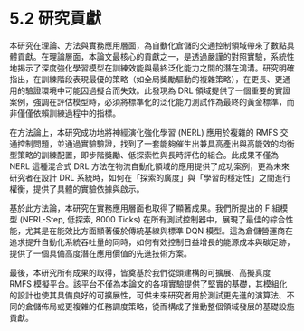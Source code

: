 # 5.2 研究貢獻

本研究在理論、方法與實務應用層面，為自動化倉儲的交通控制領域帶來了數點具體貢獻。在理論層面，本論文最核心的貢獻之一，是透過嚴謹的對照實驗，系統性地揭示了深度強化學習模型在訓練效能與最終泛化能力之間的潛在鴻溝。研究明確指出，在訓練階段表現最優的策略（如全局獎勵驅動的複雜策略），在更長、更通用的驗證環境中可能因過擬合而失效。此發現為 DRL 領域提供了一個重要的實證案例，強調在評估模型時，必須將標準化的泛化能力測試作為最終的黃金標準，而非僅僅依賴訓練過程中的指標。

在方法論上，本研究成功地將神經演化強化學習 (NERL) 應用於複雜的 RMFS 交通控制問題，並通過實驗驗證，找到了一套能夠催生出兼具高產出與高能效的均衡型策略的訓練配置，即步階獎勵、低探索性與長時評估的組合。此成果不僅為 NERL 這種混合式 DRL 方法在物流自動化領域的應用提供了成功案例，更為未來研究者在設計 DRL 系統時，如何在「探索的廣度」與「學習的穩定性」之間進行權衡，提供了具體的實驗依據與啟示。

基於此方法論，本研究在實務應用層面也取得了顯著成果。我們所提出的 F 組模型 (NERL-Step, 低探索, 8000 Ticks) 在所有測試控制器中，展現了最佳的綜合性能，尤其是在能效比方面顯著優於傳統基線與標準 DQN 模型。這為倉儲營運商在追求提升自動化系統吞吐量的同時，如何有效控制日益增長的能源成本與碳足跡，提供了一個具備高度潛在應用價值的先進技術方案。

最後，本研究所有成果的取得，皆奠基於我們從頭建構的可擴展、高擬真度 RMFS 模擬平台。該平台不僅為本論文的各項實驗提供了堅實的基礎，其模組化的設計也使其具備良好的可擴展性，可供未來研究者用於測試更先進的演算法、不同的倉儲佈局或更複雜的任務調度策略，從而構成了推動整個領域發展的基礎設施貢獻。 